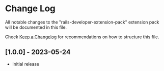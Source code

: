 # Change Log

All notable changes to the "rails-developer-extension-pack" extension pack will be documented in this file.

Check [Keep a Changelog](http://keepachangelog.com/) for recommendations on how to structure this file.

## [1.0.0] - 2023-05-24
- Initial release
